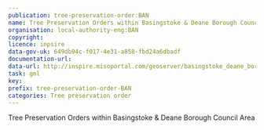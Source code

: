 ```yaml
---
publication: tree-preservation-order:BAN
name: Tree Preservation Orders within Basingstoke & Deane Borough Council Area
organisation: local-authority-eng:BAN
copyright: 
licence: inpsire
data-gov-uk: 649db94c-f017-4e31-a858-fbd24a6dbadf
documentation-url: 
data-url: http://inspire.misoportal.com/geoserver/basingstoke_deane_borough_council_tpo_area/wfs?service=wfs&version=2.0.0&request=GetFeature&typename=basingstoke_deane_borough_council_tpo_area:basingstoke_deane_borough_council_tpo_area&outputFormat=GML2
task: gml
key: 
prefix: tree-preservation-order-BAN
categories: Tree preservation order
---
```


Tree Preservation Orders within Basingstoke & Deane Borough Council Area
